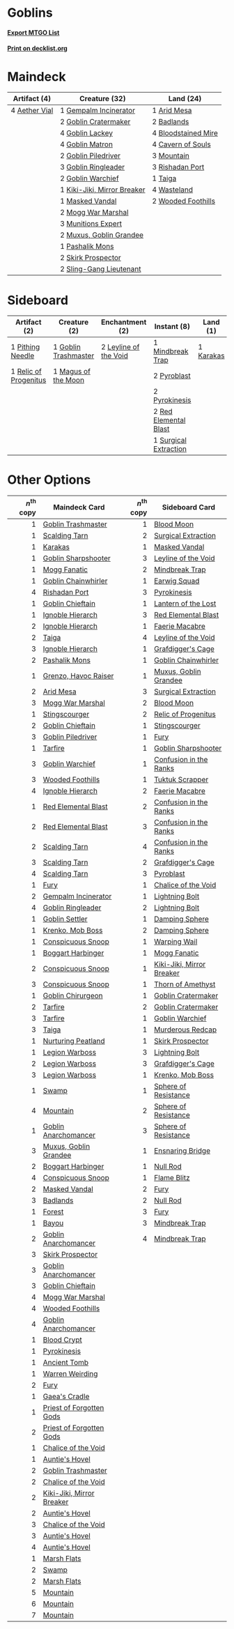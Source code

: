 # Goblins

#### [Export MTGO List](../collection/Goblins/Goblins.txt)
#### [Print on decklist.org](http://decklist.org/?deckmain=4%09Aether%20Vial%0A1%09Arid%20Mesa%0A2%09Badlands%0A4%09Bloodstained%20Mire%0A4%09Cavern%20of%20Souls%0A1%09Gempalm%20Incinerator%0A2%09Goblin%20Cratermaker%0A4%09Goblin%20Lackey%0A4%09Goblin%20Matron%0A2%09Goblin%20Piledriver%0A3%09Goblin%20Ringleader%0A2%09Goblin%20Warchief%0A1%09Kiki-Jiki,%20Mirror%20Breaker%0A1%09Masked%20Vandal%0A2%09Mogg%20War%20Marshal%0A3%09Mountain%0A3%09Munitions%20Expert%0A2%09Muxus,%20Goblin%20Grandee%0A1%09Pashalik%20Mons%0A3%09Rishadan%20Port%0A2%09Skirk%20Prospector%0A2%09Sling-Gang%20Lieutenant%0A1%09Taiga%0A4%09Wasteland%0A2%09Wooded%20Foothills&deckside=1%09Goblin%20Trashmaster%0A1%09Karakas%0A2%09Leyline%20of%20the%20Void%0A1%09Magus%20of%20the%20Moon%0A1%09Mindbreak%20Trap%0A1%09Pithing%20Needle%0A2%09Pyroblast%0A2%09Pyrokinesis%0A2%09Red%20Elemental%20Blast%0A1%09Relic%20of%20Progenitus%0A1%09Surgical%20Extraction)
# Maindeck

|                                     Artifact (4)                                      |                                            Creature (32)                                            |                                          Land (24)                                           |
|---------------------------------------------------------------------------------------|-----------------------------------------------------------------------------------------------------|----------------------------------------------------------------------------------------------|
|4 [Aether Vial](http://gatherer.wizards.com/Pages/Card/Details.aspx?multiverseid=48146)|1 [Gempalm Incinerator](http://gatherer.wizards.com/Pages/Card/Details.aspx?multiverseid=157929)     |1 [Arid Mesa](http://gatherer.wizards.com/Pages/Card/Details.aspx?multiverseid=405092)        |
|                                                                                       |2 [Goblin Cratermaker](http://gatherer.wizards.com/Pages/Card/Details.aspx?multiverseid=452853)      |2 [Badlands](http://gatherer.wizards.com/Pages/Card/Details.aspx?multiverseid=878)            |
|                                                                                       |4 [Goblin Lackey](http://gatherer.wizards.com/Pages/Card/Details.aspx?multiverseid=9851)             |4 [Bloodstained Mire](http://gatherer.wizards.com/Pages/Card/Details.aspx?multiverseid=405094)|
|                                                                                       |4 [Goblin Matron](http://gatherer.wizards.com/Pages/Card/Details.aspx?multiverseid=15810)            |4 [Cavern of Souls](http://gatherer.wizards.com/Pages/Card/Details.aspx?multiverseid=278058)  |
|                                                                                       |2 [Goblin Piledriver](http://gatherer.wizards.com/Pages/Card/Details.aspx?multiverseid=40193)        |3 [Mountain](http://gatherer.wizards.com/Pages/Card/Details.aspx?multiverseid=439859)         |
|                                                                                       |3 [Goblin Ringleader](http://gatherer.wizards.com/Pages/Card/Details.aspx?multiverseid=27664)        |3 [Rishadan Port](http://gatherer.wizards.com/Pages/Card/Details.aspx?multiverseid=442235)    |
|                                                                                       |2 [Goblin Warchief](http://gatherer.wizards.com/Pages/Card/Details.aspx?multiverseid=157934)         |1 [Taiga](http://gatherer.wizards.com/Pages/Card/Details.aspx?multiverseid=883)               |
|                                                                                       |1 [Kiki-Jiki, Mirror Breaker](http://gatherer.wizards.com/Pages/Card/Details.aspx?multiverseid=50321)|4 [Wasteland](http://gatherer.wizards.com/Pages/Card/Details.aspx?multiverseid=413790)        |
|                                                                                       |1 [Masked Vandal](http://gatherer.wizards.com/Pages/Card/Details.aspx?multiverseid=503800)           |2 [Wooded Foothills](http://gatherer.wizards.com/Pages/Card/Details.aspx?multiverseid=405116) |
|                                                                                       |2 [Mogg War Marshal](http://gatherer.wizards.com/Pages/Card/Details.aspx?multiverseid=157924)        |                                                                                              |
|                                                                                       |3 [Munitions Expert](http://gatherer.wizards.com/Pages/Card/Details.aspx?multiverseid=464158)        |                                                                                              |
|                                                                                       |2 [Muxus, Goblin Grandee](http://gatherer.wizards.com/Pages/Card/Details.aspx?multiverseid=489191)   |                                                                                              |
|                                                                                       |1 [Pashalik Mons](http://gatherer.wizards.com/Pages/Card/Details.aspx?multiverseid=464087)           |                                                                                              |
|                                                                                       |2 [Skirk Prospector](http://gatherer.wizards.com/Pages/Card/Details.aspx?multiverseid=159051)        |                                                                                              |
|                                                                                       |2 [Sling-Gang Lieutenant](http://gatherer.wizards.com/Pages/Card/Details.aspx?multiverseid=464057)   |                                                                                              |


# Sideboard

|                                          Artifact (2)                                          |                                         Creature (2)                                          |                                        Enchantment (2)                                         |                                          Instant (8)                                           |                                      Land (1)                                      |
|------------------------------------------------------------------------------------------------|-----------------------------------------------------------------------------------------------|------------------------------------------------------------------------------------------------|------------------------------------------------------------------------------------------------|------------------------------------------------------------------------------------|
|1 [Pithing Needle](http://gatherer.wizards.com/Pages/Card/Details.aspx?multiverseid=129526)     |1 [Goblin Trashmaster](http://gatherer.wizards.com/Pages/Card/Details.aspx?multiverseid=447280)|2 [Leyline of the Void](http://gatherer.wizards.com/Pages/Card/Details.aspx?multiverseid=107682)|1 [Mindbreak Trap](http://gatherer.wizards.com/Pages/Card/Details.aspx?multiverseid=197532)     |1 [Karakas](http://gatherer.wizards.com/Pages/Card/Details.aspx?multiverseid=413782)|
|1 [Relic of Progenitus](http://gatherer.wizards.com/Pages/Card/Details.aspx?multiverseid=174824)|1 [Magus of the Moon](http://gatherer.wizards.com/Pages/Card/Details.aspx?multiverseid=136152) |                                                                                                |2 [Pyroblast](http://gatherer.wizards.com/Pages/Card/Details.aspx?multiverseid=4083)            |                                                                                    |
|                                                                                                |                                                                                               |                                                                                                |2 [Pyrokinesis](http://gatherer.wizards.com/Pages/Card/Details.aspx?multiverseid=3180)          |                                                                                    |
|                                                                                                |                                                                                               |                                                                                                |2 [Red Elemental Blast](http://gatherer.wizards.com/Pages/Card/Details.aspx?multiverseid=814)   |                                                                                    |
|                                                                                                |                                                                                               |                                                                                                |1 [Surgical Extraction](http://gatherer.wizards.com/Pages/Card/Details.aspx?multiverseid=397706)|                                                                                    |


# Other Options

|*n*<sup>th</sup> copy|                                           Maindeck Card                                           |*n*<sup>th</sup> copy|                                          Sideboard Card                                           |
|--------------------:|---------------------------------------------------------------------------------------------------|--------------------:|---------------------------------------------------------------------------------------------------|
|                    1|[Goblin Trashmaster](http://gatherer.wizards.com/Pages/Card/Details.aspx?multiverseid=447280)      |                    1|[Blood Moon](http://gatherer.wizards.com/Pages/Card/Details.aspx?multiverseid=45386)               |
|                    1|[Scalding Tarn](http://gatherer.wizards.com/Pages/Card/Details.aspx?multiverseid=405107)           |                    2|[Surgical Extraction](http://gatherer.wizards.com/Pages/Card/Details.aspx?multiverseid=397706)     |
|                    1|[Karakas](http://gatherer.wizards.com/Pages/Card/Details.aspx?multiverseid=413782)                 |                    1|[Masked Vandal](http://gatherer.wizards.com/Pages/Card/Details.aspx?multiverseid=503800)           |
|                    1|[Goblin Sharpshooter](http://gatherer.wizards.com/Pages/Card/Details.aspx?multiverseid=376350)     |                    3|[Leyline of the Void](http://gatherer.wizards.com/Pages/Card/Details.aspx?multiverseid=107682)     |
|                    1|[Mogg Fanatic](http://gatherer.wizards.com/Pages/Card/Details.aspx?multiverseid=134748)            |                    2|[Mindbreak Trap](http://gatherer.wizards.com/Pages/Card/Details.aspx?multiverseid=197532)          |
|                    1|[Goblin Chainwhirler](http://gatherer.wizards.com/Pages/Card/Details.aspx?multiverseid=443017)     |                    1|[Earwig Squad](http://gatherer.wizards.com/Pages/Card/Details.aspx?multiverseid=370530)            |
|                    4|[Rishadan Port](http://gatherer.wizards.com/Pages/Card/Details.aspx?multiverseid=442235)           |                    3|[Pyrokinesis](http://gatherer.wizards.com/Pages/Card/Details.aspx?multiverseid=3180)               |
|                    1|[Goblin Chieftain](http://gatherer.wizards.com/Pages/Card/Details.aspx?multiverseid=438481)        |                    1|[Lantern of the Lost](http://gatherer.wizards.com/Pages/Card/Details.aspx?multiverseid=541135)     |
|                    1|[Ignoble Hierarch](http://gatherer.wizards.com/Pages/Card/Details.aspx?multiverseid=522242)        |                    3|[Red Elemental Blast](http://gatherer.wizards.com/Pages/Card/Details.aspx?multiverseid=814)        |
|                    2|[Ignoble Hierarch](http://gatherer.wizards.com/Pages/Card/Details.aspx?multiverseid=522242)        |                    1|[Faerie Macabre](http://gatherer.wizards.com/Pages/Card/Details.aspx?multiverseid=201822)          |
|                    2|[Taiga](http://gatherer.wizards.com/Pages/Card/Details.aspx?multiverseid=883)                      |                    4|[Leyline of the Void](http://gatherer.wizards.com/Pages/Card/Details.aspx?multiverseid=107682)     |
|                    3|[Ignoble Hierarch](http://gatherer.wizards.com/Pages/Card/Details.aspx?multiverseid=522242)        |                    1|[Grafdigger's Cage](http://gatherer.wizards.com/Pages/Card/Details.aspx?multiverseid=278452)       |
|                    2|[Pashalik Mons](http://gatherer.wizards.com/Pages/Card/Details.aspx?multiverseid=464087)           |                    1|[Goblin Chainwhirler](http://gatherer.wizards.com/Pages/Card/Details.aspx?multiverseid=443017)     |
|                    1|[Grenzo, Havoc Raiser](http://gatherer.wizards.com/Pages/Card/Details.aspx?multiverseid=416811)    |                    1|[Muxus, Goblin Grandee](http://gatherer.wizards.com/Pages/Card/Details.aspx?multiverseid=489191)   |
|                    2|[Arid Mesa](http://gatherer.wizards.com/Pages/Card/Details.aspx?multiverseid=405092)               |                    3|[Surgical Extraction](http://gatherer.wizards.com/Pages/Card/Details.aspx?multiverseid=397706)     |
|                    3|[Mogg War Marshal](http://gatherer.wizards.com/Pages/Card/Details.aspx?multiverseid=157924)        |                    2|[Blood Moon](http://gatherer.wizards.com/Pages/Card/Details.aspx?multiverseid=45386)               |
|                    1|[Stingscourger](http://gatherer.wizards.com/Pages/Card/Details.aspx?multiverseid=413691)           |                    2|[Relic of Progenitus](http://gatherer.wizards.com/Pages/Card/Details.aspx?multiverseid=174824)     |
|                    2|[Goblin Chieftain](http://gatherer.wizards.com/Pages/Card/Details.aspx?multiverseid=438481)        |                    1|[Stingscourger](http://gatherer.wizards.com/Pages/Card/Details.aspx?multiverseid=413691)           |
|                    3|[Goblin Piledriver](http://gatherer.wizards.com/Pages/Card/Details.aspx?multiverseid=40193)        |                    1|[Fury](http://gatherer.wizards.com/Pages/Card/Details.aspx?multiverseid=522202)                    |
|                    1|[Tarfire](http://gatherer.wizards.com/Pages/Card/Details.aspx?multiverseid=157921)                 |                    1|[Goblin Sharpshooter](http://gatherer.wizards.com/Pages/Card/Details.aspx?multiverseid=376350)     |
|                    3|[Goblin Warchief](http://gatherer.wizards.com/Pages/Card/Details.aspx?multiverseid=157934)         |                    1|[Confusion in the Ranks](http://gatherer.wizards.com/Pages/Card/Details.aspx?multiverseid=49528)   |
|                    3|[Wooded Foothills](http://gatherer.wizards.com/Pages/Card/Details.aspx?multiverseid=405116)        |                    1|[Tuktuk Scrapper](http://gatherer.wizards.com/Pages/Card/Details.aspx?multiverseid=201579)         |
|                    4|[Ignoble Hierarch](http://gatherer.wizards.com/Pages/Card/Details.aspx?multiverseid=522242)        |                    2|[Faerie Macabre](http://gatherer.wizards.com/Pages/Card/Details.aspx?multiverseid=201822)          |
|                    1|[Red Elemental Blast](http://gatherer.wizards.com/Pages/Card/Details.aspx?multiverseid=814)        |                    2|[Confusion in the Ranks](http://gatherer.wizards.com/Pages/Card/Details.aspx?multiverseid=49528)   |
|                    2|[Red Elemental Blast](http://gatherer.wizards.com/Pages/Card/Details.aspx?multiverseid=814)        |                    3|[Confusion in the Ranks](http://gatherer.wizards.com/Pages/Card/Details.aspx?multiverseid=49528)   |
|                    2|[Scalding Tarn](http://gatherer.wizards.com/Pages/Card/Details.aspx?multiverseid=405107)           |                    4|[Confusion in the Ranks](http://gatherer.wizards.com/Pages/Card/Details.aspx?multiverseid=49528)   |
|                    3|[Scalding Tarn](http://gatherer.wizards.com/Pages/Card/Details.aspx?multiverseid=405107)           |                    2|[Grafdigger's Cage](http://gatherer.wizards.com/Pages/Card/Details.aspx?multiverseid=278452)       |
|                    4|[Scalding Tarn](http://gatherer.wizards.com/Pages/Card/Details.aspx?multiverseid=405107)           |                    3|[Pyroblast](http://gatherer.wizards.com/Pages/Card/Details.aspx?multiverseid=4083)                 |
|                    1|[Fury](http://gatherer.wizards.com/Pages/Card/Details.aspx?multiverseid=522202)                    |                    1|[Chalice of the Void](http://gatherer.wizards.com/Pages/Card/Details.aspx?multiverseid=442211)     |
|                    2|[Gempalm Incinerator](http://gatherer.wizards.com/Pages/Card/Details.aspx?multiverseid=157929)     |                    1|[Lightning Bolt](http://gatherer.wizards.com/Pages/Card/Details.aspx?multiverseid=806)             |
|                    4|[Goblin Ringleader](http://gatherer.wizards.com/Pages/Card/Details.aspx?multiverseid=27664)        |                    2|[Lightning Bolt](http://gatherer.wizards.com/Pages/Card/Details.aspx?multiverseid=806)             |
|                    1|[Goblin Settler](http://gatherer.wizards.com/Pages/Card/Details.aspx?multiverseid=20216)           |                    1|[Damping Sphere](http://gatherer.wizards.com/Pages/Card/Details.aspx?multiverseid=443101)          |
|                    1|[Krenko, Mob Boss](http://gatherer.wizards.com/Pages/Card/Details.aspx?multiverseid=386339)        |                    2|[Damping Sphere](http://gatherer.wizards.com/Pages/Card/Details.aspx?multiverseid=443101)          |
|                    1|[Conspicuous Snoop](http://gatherer.wizards.com/Pages/Card/Details.aspx?multiverseid=485462)       |                    1|[Warping Wail](http://gatherer.wizards.com/Pages/Card/Details.aspx?multiverseid=407522)            |
|                    1|[Boggart Harbinger](http://gatherer.wizards.com/Pages/Card/Details.aspx?multiverseid=139441)       |                    1|[Mogg Fanatic](http://gatherer.wizards.com/Pages/Card/Details.aspx?multiverseid=134748)            |
|                    2|[Conspicuous Snoop](http://gatherer.wizards.com/Pages/Card/Details.aspx?multiverseid=485462)       |                    1|[Kiki-Jiki, Mirror Breaker](http://gatherer.wizards.com/Pages/Card/Details.aspx?multiverseid=50321)|
|                    3|[Conspicuous Snoop](http://gatherer.wizards.com/Pages/Card/Details.aspx?multiverseid=485462)       |                    1|[Thorn of Amethyst](http://gatherer.wizards.com/Pages/Card/Details.aspx?multiverseid=140166)       |
|                    1|[Goblin Chirurgeon](http://gatherer.wizards.com/Pages/Card/Details.aspx?multiverseid=1948)         |                    1|[Goblin Cratermaker](http://gatherer.wizards.com/Pages/Card/Details.aspx?multiverseid=452853)      |
|                    2|[Tarfire](http://gatherer.wizards.com/Pages/Card/Details.aspx?multiverseid=157921)                 |                    2|[Goblin Cratermaker](http://gatherer.wizards.com/Pages/Card/Details.aspx?multiverseid=452853)      |
|                    3|[Tarfire](http://gatherer.wizards.com/Pages/Card/Details.aspx?multiverseid=157921)                 |                    1|[Goblin Warchief](http://gatherer.wizards.com/Pages/Card/Details.aspx?multiverseid=157934)         |
|                    3|[Taiga](http://gatherer.wizards.com/Pages/Card/Details.aspx?multiverseid=883)                      |                    1|[Murderous Redcap](http://gatherer.wizards.com/Pages/Card/Details.aspx?multiverseid=370518)        |
|                    1|[Nurturing Peatland](http://gatherer.wizards.com/Pages/Card/Details.aspx?multiverseid=464192)      |                    1|[Skirk Prospector](http://gatherer.wizards.com/Pages/Card/Details.aspx?multiverseid=159051)        |
|                    1|[Legion Warboss](http://gatherer.wizards.com/Pages/Card/Details.aspx?multiverseid=452859)          |                    3|[Lightning Bolt](http://gatherer.wizards.com/Pages/Card/Details.aspx?multiverseid=806)             |
|                    2|[Legion Warboss](http://gatherer.wizards.com/Pages/Card/Details.aspx?multiverseid=452859)          |                    3|[Grafdigger's Cage](http://gatherer.wizards.com/Pages/Card/Details.aspx?multiverseid=278452)       |
|                    3|[Legion Warboss](http://gatherer.wizards.com/Pages/Card/Details.aspx?multiverseid=452859)          |                    1|[Krenko, Mob Boss](http://gatherer.wizards.com/Pages/Card/Details.aspx?multiverseid=386339)        |
|                    1|[Swamp](http://gatherer.wizards.com/Pages/Card/Details.aspx?multiverseid=439858)                   |                    1|[Sphere of Resistance](http://gatherer.wizards.com/Pages/Card/Details.aspx?multiverseid=6160)      |
|                    4|[Mountain](http://gatherer.wizards.com/Pages/Card/Details.aspx?multiverseid=439859)                |                    2|[Sphere of Resistance](http://gatherer.wizards.com/Pages/Card/Details.aspx?multiverseid=6160)      |
|                    1|[Goblin Anarchomancer](http://gatherer.wizards.com/Pages/Card/Details.aspx?multiverseid=522276)    |                    3|[Sphere of Resistance](http://gatherer.wizards.com/Pages/Card/Details.aspx?multiverseid=6160)      |
|                    3|[Muxus, Goblin Grandee](http://gatherer.wizards.com/Pages/Card/Details.aspx?multiverseid=489191)   |                    1|[Ensnaring Bridge](http://gatherer.wizards.com/Pages/Card/Details.aspx?multiverseid=15866)         |
|                    2|[Boggart Harbinger](http://gatherer.wizards.com/Pages/Card/Details.aspx?multiverseid=139441)       |                    1|[Null Rod](http://gatherer.wizards.com/Pages/Card/Details.aspx?multiverseid=383034)                |
|                    4|[Conspicuous Snoop](http://gatherer.wizards.com/Pages/Card/Details.aspx?multiverseid=485462)       |                    1|[Flame Blitz](http://gatherer.wizards.com/Pages/Card/Details.aspx?multiverseid=522200)             |
|                    2|[Masked Vandal](http://gatherer.wizards.com/Pages/Card/Details.aspx?multiverseid=503800)           |                    2|[Fury](http://gatherer.wizards.com/Pages/Card/Details.aspx?multiverseid=522202)                    |
|                    3|[Badlands](http://gatherer.wizards.com/Pages/Card/Details.aspx?multiverseid=878)                   |                    2|[Null Rod](http://gatherer.wizards.com/Pages/Card/Details.aspx?multiverseid=383034)                |
|                    1|[Forest](http://gatherer.wizards.com/Pages/Card/Details.aspx?multiverseid=439860)                  |                    3|[Fury](http://gatherer.wizards.com/Pages/Card/Details.aspx?multiverseid=522202)                    |
|                    1|[Bayou](http://gatherer.wizards.com/Pages/Card/Details.aspx?multiverseid=879)                      |                    3|[Mindbreak Trap](http://gatherer.wizards.com/Pages/Card/Details.aspx?multiverseid=197532)          |
|                    2|[Goblin Anarchomancer](http://gatherer.wizards.com/Pages/Card/Details.aspx?multiverseid=522276)    |                    4|[Mindbreak Trap](http://gatherer.wizards.com/Pages/Card/Details.aspx?multiverseid=197532)          |
|                    3|[Skirk Prospector](http://gatherer.wizards.com/Pages/Card/Details.aspx?multiverseid=159051)        |                     |                                                                                                   |
|                    3|[Goblin Anarchomancer](http://gatherer.wizards.com/Pages/Card/Details.aspx?multiverseid=522276)    |                     |                                                                                                   |
|                    3|[Goblin Chieftain](http://gatherer.wizards.com/Pages/Card/Details.aspx?multiverseid=438481)        |                     |                                                                                                   |
|                    4|[Mogg War Marshal](http://gatherer.wizards.com/Pages/Card/Details.aspx?multiverseid=157924)        |                     |                                                                                                   |
|                    4|[Wooded Foothills](http://gatherer.wizards.com/Pages/Card/Details.aspx?multiverseid=405116)        |                     |                                                                                                   |
|                    4|[Goblin Anarchomancer](http://gatherer.wizards.com/Pages/Card/Details.aspx?multiverseid=522276)    |                     |                                                                                                   |
|                    1|[Blood Crypt](http://gatherer.wizards.com/Pages/Card/Details.aspx?multiverseid=97102)              |                     |                                                                                                   |
|                    1|[Pyrokinesis](http://gatherer.wizards.com/Pages/Card/Details.aspx?multiverseid=3180)               |                     |                                                                                                   |
|                    1|[Ancient Tomb](http://gatherer.wizards.com/Pages/Card/Details.aspx?multiverseid=409567)            |                     |                                                                                                   |
|                    1|[Warren Weirding](http://gatherer.wizards.com/Pages/Card/Details.aspx?multiverseid=370488)         |                     |                                                                                                   |
|                    2|[Fury](http://gatherer.wizards.com/Pages/Card/Details.aspx?multiverseid=522202)                    |                     |                                                                                                   |
|                    1|[Gaea's Cradle](http://gatherer.wizards.com/Pages/Card/Details.aspx?multiverseid=10422)            |                     |                                                                                                   |
|                    1|[Priest of Forgotten Gods](http://gatherer.wizards.com/Pages/Card/Details.aspx?multiverseid=457227)|                     |                                                                                                   |
|                    2|[Priest of Forgotten Gods](http://gatherer.wizards.com/Pages/Card/Details.aspx?multiverseid=457227)|                     |                                                                                                   |
|                    1|[Chalice of the Void](http://gatherer.wizards.com/Pages/Card/Details.aspx?multiverseid=442211)     |                     |                                                                                                   |
|                    1|[Auntie's Hovel](http://gatherer.wizards.com/Pages/Card/Details.aspx?multiverseid=153457)          |                     |                                                                                                   |
|                    2|[Goblin Trashmaster](http://gatherer.wizards.com/Pages/Card/Details.aspx?multiverseid=447280)      |                     |                                                                                                   |
|                    2|[Chalice of the Void](http://gatherer.wizards.com/Pages/Card/Details.aspx?multiverseid=442211)     |                     |                                                                                                   |
|                    2|[Kiki-Jiki, Mirror Breaker](http://gatherer.wizards.com/Pages/Card/Details.aspx?multiverseid=50321)|                     |                                                                                                   |
|                    2|[Auntie's Hovel](http://gatherer.wizards.com/Pages/Card/Details.aspx?multiverseid=153457)          |                     |                                                                                                   |
|                    3|[Chalice of the Void](http://gatherer.wizards.com/Pages/Card/Details.aspx?multiverseid=442211)     |                     |                                                                                                   |
|                    3|[Auntie's Hovel](http://gatherer.wizards.com/Pages/Card/Details.aspx?multiverseid=153457)          |                     |                                                                                                   |
|                    4|[Auntie's Hovel](http://gatherer.wizards.com/Pages/Card/Details.aspx?multiverseid=153457)          |                     |                                                                                                   |
|                    1|[Marsh Flats](http://gatherer.wizards.com/Pages/Card/Details.aspx?multiverseid=405101)             |                     |                                                                                                   |
|                    2|[Swamp](http://gatherer.wizards.com/Pages/Card/Details.aspx?multiverseid=439858)                   |                     |                                                                                                   |
|                    2|[Marsh Flats](http://gatherer.wizards.com/Pages/Card/Details.aspx?multiverseid=405101)             |                     |                                                                                                   |
|                    5|[Mountain](http://gatherer.wizards.com/Pages/Card/Details.aspx?multiverseid=439859)                |                     |                                                                                                   |
|                    6|[Mountain](http://gatherer.wizards.com/Pages/Card/Details.aspx?multiverseid=439859)                |                     |                                                                                                   |
|                    7|[Mountain](http://gatherer.wizards.com/Pages/Card/Details.aspx?multiverseid=439859)                |                     |                                                                                                   |

